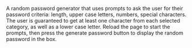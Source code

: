A random password generator that uses prompts to ask the user for their password criteria: length, upper case letters, numbers, special characters. The user is guaranteed to get at least one character from each selected category, as well as a lower case letter. 
Reload the page to start the prompts, then press the generate password button to display the random password in the box.  